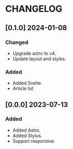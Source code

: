 # CHANGELOG  

## [0.1.0] 2024-01-08  

### Changed  

- Upgrade astro to v4.  
- Update layout and styles.  

### Added  

- Added Svelte.
- Article list  

## [0.0.0] 2023-07-13  

### Added  

- Added Astro.  
- Added Stylus.  
- Support responsive.  
